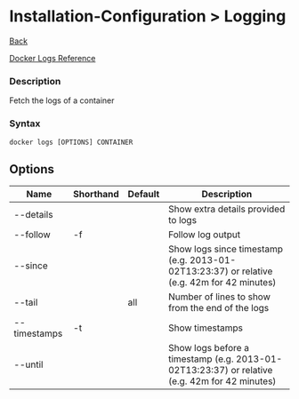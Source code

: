 # Installation-Configuration > Logging

[Back](./ReadMe.md)

[Docker Logs Reference](https://docs.docker.com/engine/reference/commandline/logs)

### Description
Fetch the logs of a container

### Syntax

```
docker logs [OPTIONS] CONTAINER
```

## Options

| Name | Shorthand| Default|	Description |
| --- | --- | --- | --- |
| --details | | | Show extra details provided to logs
| --follow | -f | | Follow log output |
| --since | | | Show logs since timestamp (e.g. 2013-01-02T13:23:37) or relative (e.g. 42m for 42 minutes) |
| --tail | | all | Number of lines to show from the end of the logs |
| --timestamps | -t | | Show timestamps |
| --until | | |	 Show logs before a timestamp (e.g. 2013-01-02T13:23:37) or relative (e.g. 42m for 42 minutes) |